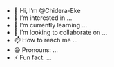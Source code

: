 - 👋 Hi, I’m @Chidera-Eke
- 👀 I’m interested in ...
- 🌱 I’m currently learning ...
- 💞️ I’m looking to collaborate on ...
- 📫 How to reach me ...
- 😄 Pronouns: ...
- ⚡ Fun fact: ...

<!---
Chidera-Eke/Chidera-Eke is a ✨ special ✨ repository because its `README.md` (this file) appears on your GitHub profile.
You can click the Preview link to take a look at your changes.
--->
